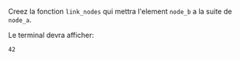 Creez la fonction `link_nodes` qui mettra l'element `node_b` a la suite de `node_a`.

Le terminal devra afficher:

	42
